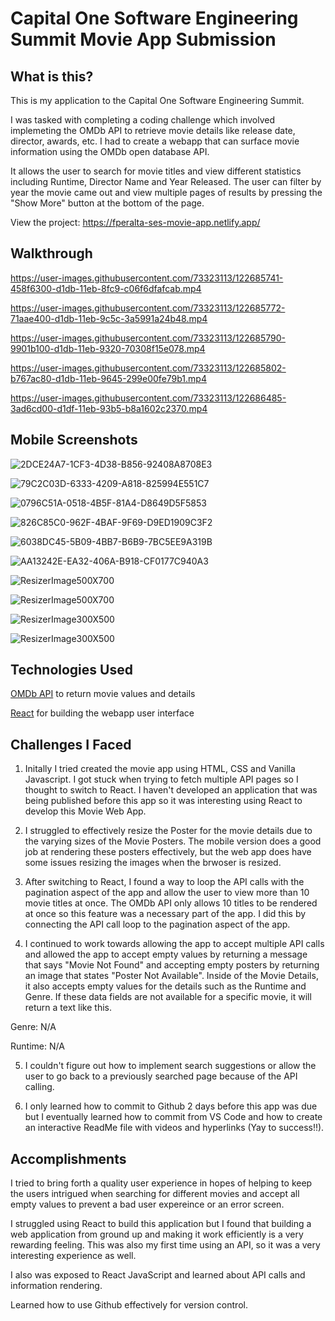 # Capital One Software Engineering Summit Movie App Submission

## What is this?

This is my application to the Capital One Software Engineering Summit.

I was tasked with completing a coding challenge which involved implemeting the OMDb API to retrieve movie details like release date, director, awards, etc. I had to create a webapp that can surface movie information using the OMDb open database API.  

It allows the user to search for movie titles and view different statistics including Runtime, Director Name and Year Released. The user can filter by year the movie came out and view multiple pages of results by pressing the "Show More" button at the bottom of the page. 

View the project: https://fperalta-ses-movie-app.netlify.app/

## Walkthrough

https://user-images.githubusercontent.com/73323113/122685741-458f6300-d1db-11eb-8fc9-c06f6dfafcab.mp4


https://user-images.githubusercontent.com/73323113/122685772-71aae400-d1db-11eb-9c5c-3a5991a24b48.mp4


https://user-images.githubusercontent.com/73323113/122685790-9901b100-d1db-11eb-9320-70308f15e078.mp4


https://user-images.githubusercontent.com/73323113/122685802-b767ac80-d1db-11eb-9645-299e00fe79b1.mp4


https://user-images.githubusercontent.com/73323113/122686485-3ad6cd00-d1df-11eb-93b5-b8a1602c2370.mp4

## Mobile Screenshots

![2DCE24A7-1CF3-4D38-B856-92408A8708E3](https://user-images.githubusercontent.com/73323113/122702139-bc991b80-d21c-11eb-9a8d-449fe9de9895.PNG)

![79C2C03D-6333-4209-A818-825994E551C7](https://user-images.githubusercontent.com/73323113/122702170-cfabeb80-d21c-11eb-82bb-65f6e9198fc1.PNG)

![0796C51A-0518-4B5F-81A4-D8649D5F5853](https://user-images.githubusercontent.com/73323113/122702187-d89cbd00-d21c-11eb-91c4-7ba6b88adaa1.PNG)

![826C85C0-962F-4BAF-9F69-D9ED1909C3F2](https://user-images.githubusercontent.com/73323113/122702199-ddfa0780-d21c-11eb-979a-d509cbc42ac7.PNG)

![6038DC45-5B09-4BB7-B6B9-7BC5EE9A319B](https://user-images.githubusercontent.com/73323113/122702222-e9e5c980-d21c-11eb-826c-ec7c9bfb4a66.PNG)

![AA13242E-EA32-406A-B918-CF0177C940A3](https://user-images.githubusercontent.com/73323113/122702246-f1a56e00-d21c-11eb-952f-df35701d0de0.PNG)

![ResizerImage500X700](https://user-images.githubusercontent.com/73323113/122702357-3a5d2700-d21d-11eb-9d3c-efef7f0c852b.jpg)

![ResizerImage500X700](https://user-images.githubusercontent.com/73323113/122702357-3a5d2700-d21d-11eb-9d3c-efef7f0c852b.jpg)

![ResizerImage300X500](https://user-images.githubusercontent.com/73323113/122702471-71cbd380-d21d-11eb-8282-6269f13f09bf.jpg)

![ResizerImage300X500](https://user-images.githubusercontent.com/73323113/122702471-71cbd380-d21d-11eb-8282-6269f13f09bf.jpg)

## Technologies Used

[OMDb API](https://www.omdbapi.com/) to return movie values and details 

[React](https://reactjs.org/) for building the webapp user interface

## Challenges I Faced

1. Initally I tried created the movie app using HTML, CSS and Vanilla Javascript. I got stuck when trying to fetch multiple API pages so I thought to switch to React. I haven't developed an application that was being published before this app so it was interesting using React to develop this Movie Web App.  

2. I struggled to effectively resize the Poster for the movie details due to the varying sizes of the Movie Posters. The mobile version does a good job at rendering these posters effectively, but the web app does have some issues resizing the images when the brwoser is resized. 

3. After switching to React, I found a way to loop the API calls with the pagination aspect of the app and allow the user to view more than 10 movie titles at once. The OMDb API only allows 10 titles to be rendered at once so this feature was a necessary part of the app. I did this by connecting the API call loop to the pagination aspect of the app. 

4. I continued to work towards allowing the app to accept multiple API calls and allowed the app to accept empty values by returning a message that says "Movie Not Found" and accepting empty posters by returning an image that states "Poster Not Available". Inside of the Movie Details, it also accepts empty values for the details such as the Runtime and Genre. If these data fields are not available for a specific movie, it will return a text like this.

Genre: N/A

Runtime: N/A

5. I couldn't figure out how to implement search suggestions or allow the user to go back to a previously searched page because of the API calling. 

6. I only learned how to commit to Github 2 days before this app was due but I eventually learned how to commit from VS Code and how to create an interactive ReadMe file with videos and hyperlinks (Yay to success!!). 



## Accomplishments

I tried to bring forth a quality user experience in hopes of helping to keep the users intrigued when searching for different movies and accept all empty values to prevent a bad user expereince or an error screen.

I struggled using React to build this application but I found that building a web application from ground up and making it work efficiently is a very rewarding feeling. This was also my first time using an API, so it was a very interesting experience as well. 

I also was exposed to React JavaScript and learned about API calls and information rendering.

Learned how to use Github effectively for version control. 
